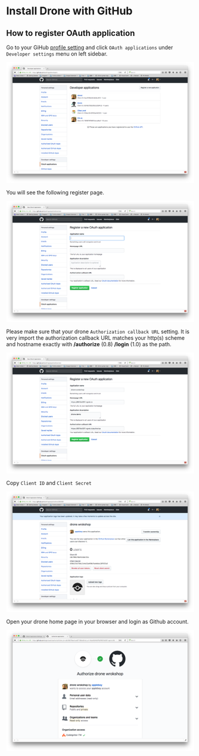 # Install Drone with GitHub

## How to register OAuth application

Go to your GiHub [profile setting](https://github.com/settings/profile) and click `OAuth applications` under `Developer settings` menu on left sidebar.

<img src="images/github-setup-01.png" />

You will see the following register page.

<img src="images/github-setup-02.png" />

Please make sure that your drone `Authorization callback URL` setting. It is very import the authorization callback URL matches your http(s) scheme and hostname exactly with **/authorize** (0.8) **/login** (1.0) as the path.

<img src="images/github-setup-03.png" />

Copy `Client ID` and `Client Secret`

<img src="images/github-setup-04.png" />

Open your drone home page in your browser and login as Github account.

<img src="images/github-setup-05.png" />
